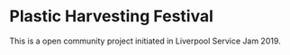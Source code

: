 # Plastic Harvesting Festival
This is a open community project initiated in Liverpool Service Jam 2019.  


